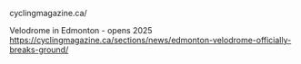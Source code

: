 cyclingmagazine.ca/

Velodrome in Edmonton - opens 2025
https://cyclingmagazine.ca/sections/news/edmonton-velodrome-officially-breaks-ground/
